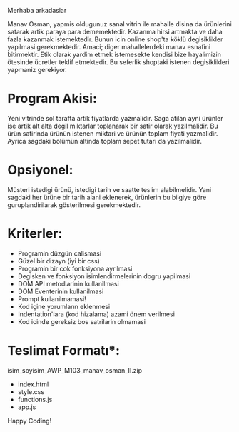 Merhaba arkadaslar

Manav Osman, yapmis oldugunuz sanal vitrin ile mahalle disina da ürünlerini satarak artik paraya para dememektedir. Kazanma hirsi artmakta ve daha fazla kazanmak istemektedir. Bunun icin online shop'ta köklü degisiklikler yapilmasi gerekmektedir. Amaci; diger mahallelerdeki manav esnafini bitirmektir. Etik olarak yardim etmek istemesekte kendisi bize hayalimizin ötesinde ücretler teklif etmektedir. Bu seferlik shoptaki istenen degisiklikleri yapmaniz gerekiyor.

Program Akisi:
================
Yeni vitrinde sol tarafta artik fiyatlarda yazmalidir. Saga atilan ayni ürünler ise artik alt alta degil miktarlar toplanarak bir satir olarak yazilmalidir. Bu ürün satirinda ürünün istenen miktari ve ürünün toplam fiyati yazmalidir. Ayrica sagdaki bölümün altinda toplam sepet tutari da yazilmalidir.

Opsiyonel:
================
Müsteri istedigi ürünü, istedigi tarih ve saatte teslim alabilmelidir. Yani sagdaki her ürüne bir tarih alani eklenerek, ürünlerin bu bilgiye göre guruplandirilarak gösterilmesi gerekmektedir.

Kriterler:
================
- Programin düzgün calismasi
- Güzel bir dizayn (iyi bir css)
- Programin bir cok fonksiyona ayrilmasi
- Degisken ve fonksiyon isimlendirmelerinin dogru yapilmasi
- DOM API metodlarinin kullanilmasi
- DOM Eventerinin kullanilmasi
- Prompt kullanilmamasi!
- Kod içine yorumların eklenmesi
- Indentation'lara (kod hizalama) azami önem verilmesi
- Kod icinde gereksiz bos satrilarin olmamasi


Teslimat Formatı*:
=================
isim_soyisim_AWP_M103_manav_osman_II.zip
- index.html
- style.css
- functions.js
- app.js

Happy Coding!